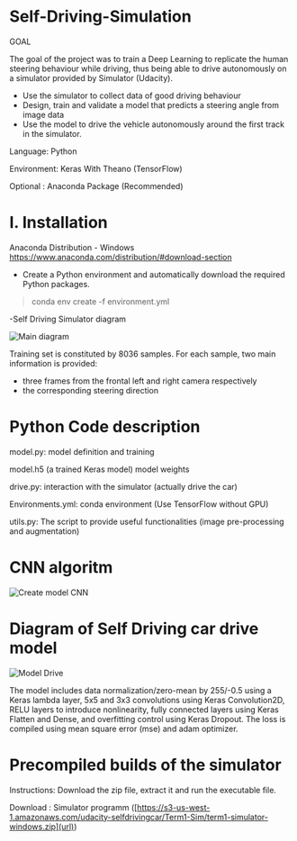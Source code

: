 # Self-Driving-Simulation


GOAL

The goal of the project was to train a Deep Learning to replicate the human steering behaviour while driving, thus being able to drive autonomously on a simulator provided by Simulator (Udacity). 
 - Use the simulator to collect data of good driving behaviour
 -  Design, train and validate a model that predicts a steering angle from image data
 -  Use the model to drive the vehicle autonomously around the first track in the simulator.
	

Language: Python

Environment: Keras With Theano (TensorFlow)

Optional : Anaconda Package (Recommended)

# I. Installation 
Anaconda Distribution -  Windows
https://www.anaconda.com/distribution/#download-section

- Create a Python environment and automatically download the required Python packages.

> conda env create -f environment.yml 

-Self Driving Simulator diagram
 
![Main diagram](https://user-images.githubusercontent.com/53454881/63662526-be008500-c7f9-11e9-986a-06b1f7d68438.png)

Training set is constituted by 8036 samples. For each sample, two main information is provided:
- three frames from the frontal left and right camera respectively
- the corresponding steering direction



# Python Code description

model.py: model definition and training

model.h5 (a trained Keras model) model weights

drive.py: interaction with the simulator (actually drive the car)

Environments.yml: conda environment (Use TensorFlow without GPU)

utils.py: The script to provide useful functionalities (image pre-processing and augmentation)


# CNN algoritm 


![Create model CNN](https://user-images.githubusercontent.com/53454881/63662618-15065a00-c7fa-11e9-96e7-8bb4a5ba3996.png)



# Diagram of Self Driving car drive model 


![Model Drive](https://user-images.githubusercontent.com/53454881/63662621-18014a80-c7fa-11e9-8c1e-5c8c8ad4fff0.png)

The model includes data normalization/zero-mean by 255/-0.5 using a Keras lambda layer, 5x5 and 3x3 convolutions using Keras Convolution2D, RELU layers to introduce nonlinearity, fully connected layers using Keras Flatten and Dense, and overfitting control using Keras Dropout. The loss is compiled using mean square error (mse) and adam optimizer.

# Precompiled builds of the simulator
Instructions: Download the zip file, extract it and run the executable file.

Download : Simulator programm ([https://s3-us-west-1.amazonaws.com/udacity-selfdrivingcar/Term1-Sim/term1-simulator-windows.zip](url))



